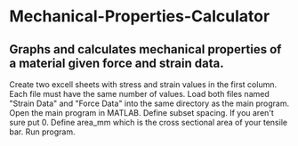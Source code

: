 # Mechanical-Properties-Calculator
Graphs and calculates mechanical properties of a material given force and strain data.
---------------------------------------------------------------------------------------
Create two excell sheets with stress and strain values in the first column. 
Each file must have the same number of values.
Load both files named "Strain Data" and "Force Data" into the same directory as the main program.
Open the main program in MATLAB.
Define subset spacing. If you aren't sure put 0.
Define area_mm which is the cross sectional area of your tensile bar.
Run program.
